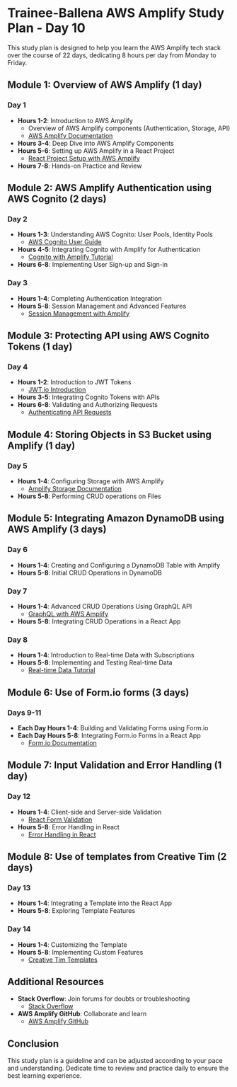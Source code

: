 ﻿# Trainee-Ballena AWS Amplify Study Plan - Day 10

This study plan is designed to help you learn the AWS Amplify tech stack over the course of 22 days, dedicating 8 hours per day from Monday to Friday.

## Module 1: Overview of AWS Amplify (1 day)

### Day 1
- **Hours 1-2**: Introduction to AWS Amplify
  - Overview of AWS Amplify components (Authentication, Storage, API)
  - [AWS Amplify Documentation](https://docs.amplify.aws/)
- **Hours 3-4**: Deep Dive into AWS Amplify Components
- **Hours 5-6**: Setting up AWS Amplify in a React Project
  - [React Project Setup with AWS Amplify](https://aws.amazon.com/getting-started/hands-on/build-react-app-amplify-graphql/)
- **Hours 7-8**: Hands-on Practice and Review

## Module 2: AWS Amplify Authentication using AWS Cognito (2 days)

### Day 2
- **Hours 1-3**: Understanding AWS Cognito: User Pools, Identity Pools
  - [AWS Cognito User Guide](https://docs.aws.amazon.com/cognito/latest/developerguide/what-is-amazon-cognito.html)
- **Hours 4-5**: Integrating Cognito with Amplify for Authentication
  - [Cognito with Amplify Tutorial](https://www.youtube.com/watch?v=_2LLXnUdUIc)
- **Hours 6-8**: Implementing User Sign-up and Sign-in

### Day 3
- **Hours 1-4**: Completing Authentication Integration
- **Hours 5-8**: Session Management and Advanced Features
  - [Session Management with Amplify](https://docs.amplify.aws/lib/auth/manageusers/q/platform/js/)

## Module 3: Protecting API using AWS Cognito Tokens (1 day)

### Day 4
- **Hours 1-2**: Introduction to JWT Tokens
  - [JWT.io Introduction](https://jwt.io/introduction/)
- **Hours 3-5**: Integrating Cognito Tokens with APIs
- **Hours 6-8**: Validating and Authorizing Requests
  - [Authenticating API Requests](https://aws.amazon.com/premiumsupport/knowledge-center/cognito-user-pools-identity-pools/)

## Module 4: Storing Objects in S3 Bucket using Amplify (1 day)

### Day 5
- **Hours 1-4**: Configuring Storage with AWS Amplify
  - [Amplify Storage Documentation](https://docs.amplify.aws/lib/storage/getting-started/q/platform/js/)
- **Hours 5-8**: Performing CRUD operations on Files

## Module 5: Integrating Amazon DynamoDB using AWS Amplify (3 days)

### Day 6
- **Hours 1-4**: Creating and Configuring a DynamoDB Table with Amplify
- **Hours 5-8**: Initial CRUD Operations in DynamoDB

### Day 7
- **Hours 1-4**: Advanced CRUD Operations Using GraphQL API
  - [GraphQL with AWS Amplify](https://docs.amplify.aws/cli/graphql-transformer/overview/)
- **Hours 5-8**: Integrating CRUD Operations in a React App

### Day 8
- **Hours 1-4**: Introduction to Real-time Data with Subscriptions
- **Hours 5-8**: Implementing and Testing Real-time Data
  - [Real-time Data Tutorial](https://www.youtube.com/watch?v=VGerk8hrP9U)

## Module 6: Use of Form.io forms (3 days)

### Days 9-11
- **Each Day Hours 1-4**: Building and Validating Forms using Form.io
- **Each Day Hours 5-8**: Integrating Form.io Forms in a React App
  - [Form.io Documentation](https://help.form.io/userguide/#introduction)

## Module 7: Input Validation and Error Handling (1 day)

### Day 12
- **Hours 1-4**: Client-side and Server-side Validation
  - [React Form Validation](https://reactjs.org/docs/forms.html#validation)
- **Hours 5-8**: Error Handling in React
  - [Error Handling in React](https://reactjs.org/blog/2017/07/26/error-handling-in-react-16.html)

## Module 8: Use of templates from Creative Tim (2 days)

### Day 13
- **Hours 1-4**: Integrating a Template into the React App
- **Hours 5-8**: Exploring Template Features

### Day 14
- **Hours 1-4**: Customizing the Template
- **Hours 5-8**: Implementing Custom Features
  - [Creative Tim Templates](https://www.creative-tim.com/templates/free)

## Additional Resources
- **Stack Overflow**: Join forums for doubts or troubleshooting
  - [Stack Overflow](https://stackoverflow.com/)
- **AWS Amplify GitHub**: Collaborate and learn
  - [AWS Amplify GitHub](https://github.com/aws-amplify/amplify-js)

## Conclusion
This study plan is a guideline and can be adjusted according to your pace and understanding. Dedicate time to review and practice daily to ensure the best learning experience.
